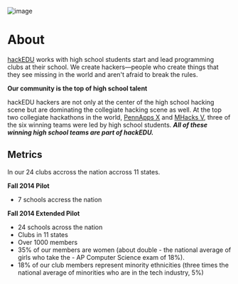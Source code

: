 
![image](http://i.imgur.com/sjLMF2t.png)

# About

[hackEDU](http://hackedu.us) works with high school students start and lead programming clubs at their school. We create hackers—people who create things that they see missing in the world and aren't afraid to break the rules.


**Our community is the top of high school talent**

hackEDU hackers are not only at the center of the high school hacking scene but are dominating the collegiate hacking scene as well. At the top two collegiate hackathons in the world, [PennApps X](http://www.google.com/url?q=http%3A%2F%2Fpennappsx.challengepost.com%2Fsubmissions&sa=D&sntz=1&usg=AFQjCNH91kAtdo0bfYJ0PXbpkK_UC77hwg) and [MHacks V](http://www.google.com/url?q=http%3A%2F%2Fmhacksv.challengepost.com%2Fsubmissions&sa=D&sntz=1&usg=AFQjCNH60cikW6eoTO3CxRYDabsCla0AVQ), three of the six winning teams were led by high school students. __*All of these winning high school teams are part of hackEDU.*__

## Metrics

In our 24 clubs accross the nation accross 11 states.

**Fall 2014 Pilot**

- 7 schools accress the nation

**Fall 2014 Extended Pilot**

- 24 schools across the nation 
- Clubs in 11 states
- Over 1000 members
- 35% of our members are women (about double - the national average of girls who take the - AP Computer Science exam of 18%).
- 18% of our club members represent minority ethnicities (three times the national average of minorities who are in the tech industry, 5%)

